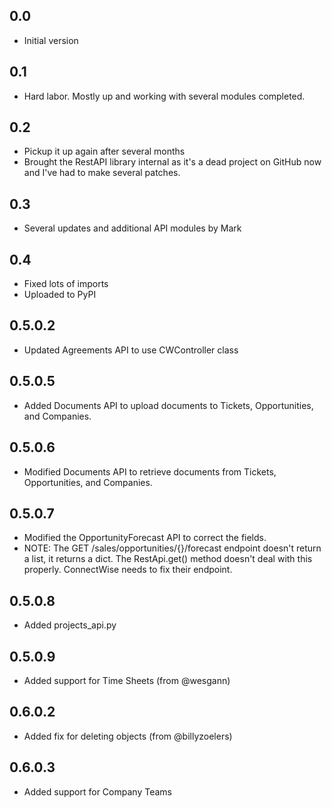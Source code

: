 0.0
---
-  Initial version

0.1
---
-  Hard labor. Mostly up and working with several modules completed.

0.2
---
- Pickup it up again after several months
- Brought the RestAPI library internal as it's a dead project on GitHub now and I've had to make several patches.

0.3
---
- Several updates and additional API modules by Mark

0.4
---
- Fixed lots of imports
- Uploaded to PyPI

0.5.0.2
---
- Updated Agreements API to use CWController class

0.5.0.5
---
- Added Documents API to upload documents to Tickets, Opportunities, and Companies.

0.5.0.6
---
- Modified Documents API to retrieve documents from Tickets, Opportunities, and Companies.

0.5.0.7
---
- Modified the OpportunityForecast API to correct the fields.
- NOTE: The GET /sales/opportunities/{}/forecast endpoint doesn't return a list, it returns a dict.  The RestApi.get() method doesn't deal with this properly.  ConnectWise needs to fix their endpoint.

0.5.0.8
---
- Added projects_api.py 

0.5.0.9
---
- Added support for Time Sheets (from @wesgann)

0.6.0.2
---
- Added fix for deleting objects (from @billyzoelers)

0.6.0.3
---
- Added support for Company Teams